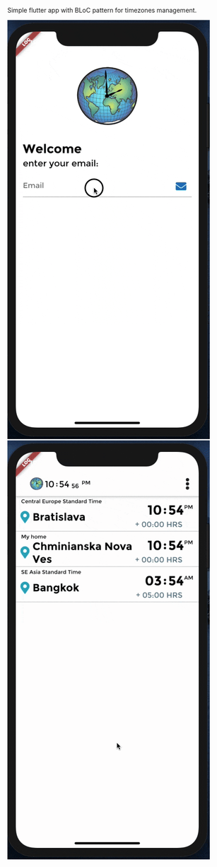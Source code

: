 
Simple flutter app with BLoC pattern for timezones management.

![Image 1](screens/screen1.gif)  ![Image 2](screens/screen2.gif) 
